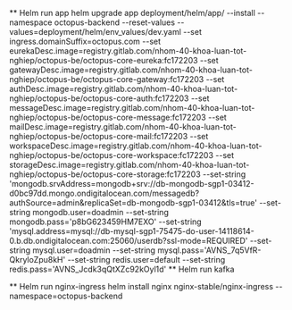 ** Helm run app
helm upgrade app deployment/helm/app/ --install --namespace octopus-backend --reset-values --values=deployment/helm/env_values/dev.yaml --set ingress.domainSuffix=octopus.com --set eurekaDesc.image=registry.gitlab.com/nhom-40-khoa-luan-tot-nghiep/octopus-be/octopus-core-eureka:fc172203 --set gatewayDesc.image=registry.gitlab.com/nhom-40-khoa-luan-tot-nghiep/octopus-be/octopus-core-gateway:fc172203 --set authDesc.image=registry.gitlab.com/nhom-40-khoa-luan-tot-nghiep/octopus-be/octopus-core-auth:fc172203 --set messageDesc.image=registry.gitlab.com/nhom-40-khoa-luan-tot-nghiep/octopus-be/octopus-core-message:fc172203 --set mailDesc.image=registry.gitlab.com/nhom-40-khoa-luan-tot-nghiep/octopus-be/octopus-core-mail:fc172203 --set workspaceDesc.image=registry.gitlab.com/nhom-40-khoa-luan-tot-nghiep/octopus-be/octopus-core-workspace:fc172203 --set storageDesc.image=registry.gitlab.com/nhom-40-khoa-luan-tot-nghiep/octopus-be/octopus-core-storage:fc172203 --set-string 'mongodb.srvAddress=mongodb+srv://db-mongodb-sgp1-03412-d0bc97dd.mongo.ondigitalocean.com/messagedb?authSource=admin&replicaSet=db-mongodb-sgp1-03412&tls=true' --set-string mongodb.user=doadmin --set-string mongodb.pass='p8bG623459HM7EXO' --set-string 'mysql.address=mysql://db-mysql-sgp1-75475-do-user-14118614-0.b.db.ondigitalocean.com:25060/userdb?ssl-mode=REQUIRED' --set-string mysql.user=doadmin --set-string mysql.pass='AVNS_7q5VfR-QkryloZpu8kH' --set-string redis.user=default --set-string redis.pass='AVNS_Jcdk3qQtXZc92kOyl1d'
** Helm run kafka

\*\* Helm run nginx-ingress
helm install nginx nginx-stable/nginx-ingress --namespace=octopus-backend
